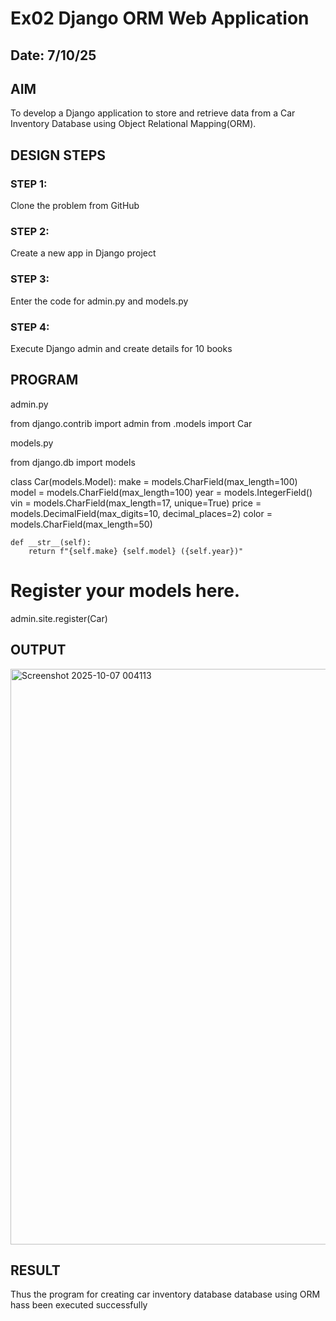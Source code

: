 # Ex02 Django ORM Web Application
## Date: 7/10/25

## AIM
To develop a Django application to store and retrieve data from a Car Inventory Database using Object Relational Mapping(ORM).

## DESIGN STEPS

### STEP 1:
Clone the problem from GitHub

### STEP 2:
Create a new app in Django project

### STEP 3:
Enter the code for admin.py and models.py

### STEP 4:
Execute Django admin and create details for 10 books

## PROGRAM
admin.py


from django.contrib import admin
from .models import Car

models.py


from django.db import models

class Car(models.Model):
    make = models.CharField(max_length=100)
    model = models.CharField(max_length=100)
    year = models.IntegerField()
    vin = models.CharField(max_length=17, unique=True)
    price = models.DecimalField(max_digits=10, decimal_places=2)
    color = models.CharField(max_length=50)

    def __str__(self):
        return f"{self.make} {self.model} ({self.year})"


# Register your models here.
admin.site.register(Car)

## OUTPUT

<img width="1910" height="921" alt="Screenshot 2025-10-07 004113" src="https://github.com/user-attachments/assets/afdf79ef-08a1-4a66-aeb2-8ad96052fc27" />


## RESULT
Thus the program for creating car inventory database database using ORM hass been executed successfully
